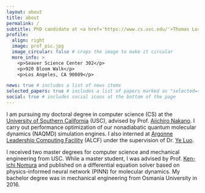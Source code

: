 ```yaml
---
layout: about
title: about
permalink: /
subtitle: PhD candidate at <a href='https://www.cs.usc.edu/'>Thomas Lord Department of Computer Science </a>.
profile:
  align: right
  image: prof_pic.jpg
  image_circular: false # crops the image to make it circular
  more_info: >
    <p>Seaver Science Center 302</p>
    <p>920 Bloom Walk</p>
    <p>Los Angeles, CA 90089</p>

news: true # includes a list of news items
selected_papers: true # includes a list of papers marked as "selected={true}"
social: true # includes social icons at the bottom of the page
---
```


I am pursuing my doctoral degree in computer science (CS) at the [University of Southern California](https://www.usc.edu/) (USC), advised by Prof. [Aiichiro Nakano](https://viterbi.usc.edu/directory/faculty/Nakano/Aiichiro). I carry out performance optimization of our nonadiabatic quantum molecular dynamics (NAQMD) simulation engines. I also interned at [Argonne Leadership Computing Facility](https://www.alcf.anl.gov/) (ALCF) under the supervision of Dr. [Ye Luo](https://www.anl.gov/profile/ye-luo).

I received two master degrees for computer science and mechanical engineering from USC. While a master student, I was advised by Prof. [Ken-ichi Nomura](https://viterbi.usc.edu/directory/faculty/Nomura/Ken-ichi) and published on a differential equation solver based on physics-informed neural network (PINN) for molecular dynamics. My bachelor degree was in mechanical engineering from Osmania University in 2016.
